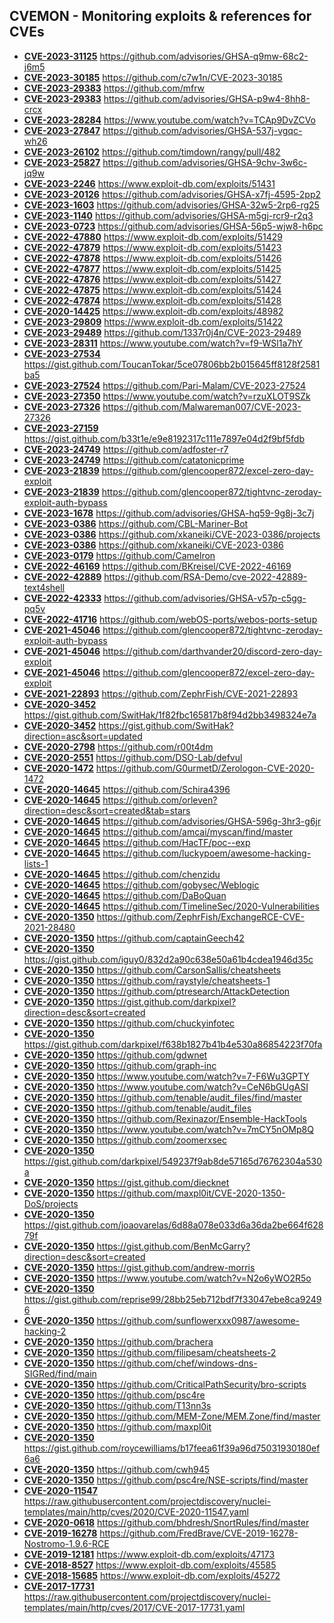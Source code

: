 ## CVEMON - Monitoring exploits & references for CVEs
- **[CVE-2023-31125](https://in.scanfactory.io/cvemon/CVE-2023-31125.html)** https://github.com/advisories/GHSA-q9mw-68c2-j6m5
- **[CVE-2023-30185](https://in.scanfactory.io/cvemon/CVE-2023-30185.html)** https://github.com/c7w1n/CVE-2023-30185
- **[CVE-2023-29383](https://in.scanfactory.io/cvemon/CVE-2023-29383.html)** https://github.com/mfrw
- **[CVE-2023-29383](https://in.scanfactory.io/cvemon/CVE-2023-29383.html)** https://github.com/advisories/GHSA-p9w4-8hh8-crcx
- **[CVE-2023-28284](https://in.scanfactory.io/cvemon/CVE-2023-28284.html)** https://www.youtube.com/watch?v=TCAp9DvZCVo
- **[CVE-2023-27847](https://in.scanfactory.io/cvemon/CVE-2023-27847.html)** https://github.com/advisories/GHSA-537j-vgqc-wh26
- **[CVE-2023-26102](https://in.scanfactory.io/cvemon/CVE-2023-26102.html)** https://github.com/timdown/rangy/pull/482
- **[CVE-2023-25827](https://in.scanfactory.io/cvemon/CVE-2023-25827.html)** https://github.com/advisories/GHSA-9chv-3w6c-jq9w
- **[CVE-2023-2246](https://in.scanfactory.io/cvemon/CVE-2023-2246.html)** https://www.exploit-db.com/exploits/51431
- **[CVE-2023-20126](https://in.scanfactory.io/cvemon/CVE-2023-20126.html)** https://github.com/advisories/GHSA-x7fj-4595-2pp2
- **[CVE-2023-1603](https://in.scanfactory.io/cvemon/CVE-2023-1603.html)** https://github.com/advisories/GHSA-32w5-2rp6-rg25
- **[CVE-2023-1140](https://in.scanfactory.io/cvemon/CVE-2023-1140.html)** https://github.com/advisories/GHSA-m5gj-rcr9-r2q3
- **[CVE-2023-0723](https://in.scanfactory.io/cvemon/CVE-2023-0723.html)** https://github.com/advisories/GHSA-56p5-wjw8-h6pc
- **[CVE-2022-47880](https://in.scanfactory.io/cvemon/CVE-2022-47880.html)** https://www.exploit-db.com/exploits/51429
- **[CVE-2022-47879](https://in.scanfactory.io/cvemon/CVE-2022-47879.html)** https://www.exploit-db.com/exploits/51423
- **[CVE-2022-47878](https://in.scanfactory.io/cvemon/CVE-2022-47878.html)** https://www.exploit-db.com/exploits/51426
- **[CVE-2022-47877](https://in.scanfactory.io/cvemon/CVE-2022-47877.html)** https://www.exploit-db.com/exploits/51425
- **[CVE-2022-47876](https://in.scanfactory.io/cvemon/CVE-2022-47876.html)** https://www.exploit-db.com/exploits/51427
- **[CVE-2022-47875](https://in.scanfactory.io/cvemon/CVE-2022-47875.html)** https://www.exploit-db.com/exploits/51424
- **[CVE-2022-47874](https://in.scanfactory.io/cvemon/CVE-2022-47874.html)** https://www.exploit-db.com/exploits/51428
- **[CVE-2020-14425](https://in.scanfactory.io/cvemon/CVE-2020-14425.html)** https://www.exploit-db.com/exploits/48982
- **[CVE-2023-29809](https://in.scanfactory.io/cvemon/CVE-2023-29809.html)** https://www.exploit-db.com/exploits/51422
- **[CVE-2023-29489](https://in.scanfactory.io/cvemon/CVE-2023-29489.html)** https://github.com/1337r0j4n/CVE-2023-29489
- **[CVE-2023-28311](https://in.scanfactory.io/cvemon/CVE-2023-28311.html)** https://www.youtube.com/watch?v=f9-WSl1a7hY
- **[CVE-2023-27534](https://in.scanfactory.io/cvemon/CVE-2023-27534.html)** https://gist.github.com/ToucanTokar/5ce07806bb2b015645ff8128f2581ba5
- **[CVE-2023-27524](https://in.scanfactory.io/cvemon/CVE-2023-27524.html)** https://github.com/Pari-Malam/CVE-2023-27524
- **[CVE-2023-27350](https://in.scanfactory.io/cvemon/CVE-2023-27350.html)** https://www.youtube.com/watch?v=rzuXLOT9SZk
- **[CVE-2023-27326](https://in.scanfactory.io/cvemon/CVE-2023-27326.html)** https://github.com/Malwareman007/CVE-2023-27326
- **[CVE-2023-27159](https://in.scanfactory.io/cvemon/CVE-2023-27159.html)** https://gist.github.com/b33t1e/e9e8192317c111e7897e04d2f9bf5fdb
- **[CVE-2023-24749](https://in.scanfactory.io/cvemon/CVE-2023-24749.html)** https://github.com/adfoster-r7
- **[CVE-2023-24749](https://in.scanfactory.io/cvemon/CVE-2023-24749.html)** https://github.com/catatonicprime
- **[CVE-2023-21839](https://in.scanfactory.io/cvemon/CVE-2023-21839.html)** https://github.com/glencooper872/excel-zero-day-exploit
- **[CVE-2023-21839](https://in.scanfactory.io/cvemon/CVE-2023-21839.html)** https://github.com/glencooper872/tightvnc-zeroday-exploit-auth-bypass
- **[CVE-2023-1678](https://in.scanfactory.io/cvemon/CVE-2023-1678.html)** https://github.com/advisories/GHSA-hq59-9g8j-3c7j
- **[CVE-2023-0386](https://in.scanfactory.io/cvemon/CVE-2023-0386.html)** https://github.com/CBL-Mariner-Bot
- **[CVE-2023-0386](https://in.scanfactory.io/cvemon/CVE-2023-0386.html)** https://github.com/xkaneiki/CVE-2023-0386/projects
- **[CVE-2023-0386](https://in.scanfactory.io/cvemon/CVE-2023-0386.html)** https://github.com/xkaneiki/CVE-2023-0386
- **[CVE-2023-0179](https://in.scanfactory.io/cvemon/CVE-2023-0179.html)** https://github.com/Camelron
- **[CVE-2022-46169](https://in.scanfactory.io/cvemon/CVE-2022-46169.html)** https://github.com/BKreisel/CVE-2022-46169
- **[CVE-2022-42889](https://in.scanfactory.io/cvemon/CVE-2022-42889.html)** https://github.com/RSA-Demo/cve-2022-42889-text4shell
- **[CVE-2022-42333](https://in.scanfactory.io/cvemon/CVE-2022-42333.html)** https://github.com/advisories/GHSA-v57p-c5gg-pq5v
- **[CVE-2022-41716](https://in.scanfactory.io/cvemon/CVE-2022-41716.html)** https://github.com/webOS-ports/webos-ports-setup
- **[CVE-2021-45046](https://in.scanfactory.io/cvemon/CVE-2021-45046.html)** https://github.com/glencooper872/tightvnc-zeroday-exploit-auth-bypass
- **[CVE-2021-45046](https://in.scanfactory.io/cvemon/CVE-2021-45046.html)** https://github.com/darthvander20/discord-zero-day-exploit
- **[CVE-2021-45046](https://in.scanfactory.io/cvemon/CVE-2021-45046.html)** https://github.com/glencooper872/excel-zero-day-exploit
- **[CVE-2021-22893](https://in.scanfactory.io/cvemon/CVE-2021-22893.html)** https://github.com/ZephrFish/CVE-2021-22893
- **[CVE-2020-3452](https://in.scanfactory.io/cvemon/CVE-2020-3452.html)** https://gist.github.com/SwitHak/1f82fbc165817b8f94d2bb3498324e7a
- **[CVE-2020-3452](https://in.scanfactory.io/cvemon/CVE-2020-3452.html)** https://gist.github.com/SwitHak?direction=asc&sort=updated
- **[CVE-2020-2798](https://in.scanfactory.io/cvemon/CVE-2020-2798.html)** https://github.com/r00t4dm
- **[CVE-2020-2551](https://in.scanfactory.io/cvemon/CVE-2020-2551.html)** https://github.com/DSO-Lab/defvul
- **[CVE-2020-1472](https://in.scanfactory.io/cvemon/CVE-2020-1472.html)** https://github.com/G0urmetD/Zerologon-CVE-2020-1472
- **[CVE-2020-14645](https://in.scanfactory.io/cvemon/CVE-2020-14645.html)** https://github.com/Schira4396
- **[CVE-2020-14645](https://in.scanfactory.io/cvemon/CVE-2020-14645.html)** https://github.com/orleven?direction=desc&sort=created&tab=stars
- **[CVE-2020-14645](https://in.scanfactory.io/cvemon/CVE-2020-14645.html)** https://github.com/advisories/GHSA-596g-3hr3-g6jr
- **[CVE-2020-14645](https://in.scanfactory.io/cvemon/CVE-2020-14645.html)** https://github.com/amcai/myscan/find/master
- **[CVE-2020-14645](https://in.scanfactory.io/cvemon/CVE-2020-14645.html)** https://github.com/HacTF/poc--exp
- **[CVE-2020-14645](https://in.scanfactory.io/cvemon/CVE-2020-14645.html)** https://github.com/luckypoem/awesome-hacking-lists-1
- **[CVE-2020-14645](https://in.scanfactory.io/cvemon/CVE-2020-14645.html)** https://github.com/chenzidu
- **[CVE-2020-14645](https://in.scanfactory.io/cvemon/CVE-2020-14645.html)** https://github.com/gobysec/Weblogic
- **[CVE-2020-14645](https://in.scanfactory.io/cvemon/CVE-2020-14645.html)** https://github.com/DaBoQuan
- **[CVE-2020-14645](https://in.scanfactory.io/cvemon/CVE-2020-14645.html)** https://github.com/TimelineSec/2020-Vulnerabilities
- **[CVE-2020-1350](https://in.scanfactory.io/cvemon/CVE-2020-1350.html)** https://github.com/ZephrFish/ExchangeRCE-CVE-2021-28480
- **[CVE-2020-1350](https://in.scanfactory.io/cvemon/CVE-2020-1350.html)** https://github.com/captainGeech42
- **[CVE-2020-1350](https://in.scanfactory.io/cvemon/CVE-2020-1350.html)** https://gist.github.com/iguy0/832d2a90c638e50a61b4cdea1946d35c
- **[CVE-2020-1350](https://in.scanfactory.io/cvemon/CVE-2020-1350.html)** https://github.com/CarsonSallis/cheatsheets
- **[CVE-2020-1350](https://in.scanfactory.io/cvemon/CVE-2020-1350.html)** https://github.com/raystyle/cheatsheets-1
- **[CVE-2020-1350](https://in.scanfactory.io/cvemon/CVE-2020-1350.html)** https://github.com/ptresearch/AttackDetection
- **[CVE-2020-1350](https://in.scanfactory.io/cvemon/CVE-2020-1350.html)** https://gist.github.com/darkpixel?direction=desc&sort=created
- **[CVE-2020-1350](https://in.scanfactory.io/cvemon/CVE-2020-1350.html)** https://github.com/chuckyinfotec
- **[CVE-2020-1350](https://in.scanfactory.io/cvemon/CVE-2020-1350.html)** https://gist.github.com/darkpixel/f638b1827b41b4e530a86854223f70fa
- **[CVE-2020-1350](https://in.scanfactory.io/cvemon/CVE-2020-1350.html)** https://github.com/gdwnet
- **[CVE-2020-1350](https://in.scanfactory.io/cvemon/CVE-2020-1350.html)** https://github.com/graph-inc
- **[CVE-2020-1350](https://in.scanfactory.io/cvemon/CVE-2020-1350.html)** https://www.youtube.com/watch?v=7-F6Wu3GPTY
- **[CVE-2020-1350](https://in.scanfactory.io/cvemon/CVE-2020-1350.html)** https://www.youtube.com/watch?v=CeN6bGUgASI
- **[CVE-2020-1350](https://in.scanfactory.io/cvemon/CVE-2020-1350.html)** https://github.com/tenable/audit_files/find/master
- **[CVE-2020-1350](https://in.scanfactory.io/cvemon/CVE-2020-1350.html)** https://github.com/tenable/audit_files
- **[CVE-2020-1350](https://in.scanfactory.io/cvemon/CVE-2020-1350.html)** https://github.com/Rexinazor/Ensemble-HackTools
- **[CVE-2020-1350](https://in.scanfactory.io/cvemon/CVE-2020-1350.html)** https://www.youtube.com/watch?v=7mCY5nOMp8Q
- **[CVE-2020-1350](https://in.scanfactory.io/cvemon/CVE-2020-1350.html)** https://github.com/zoomerxsec
- **[CVE-2020-1350](https://in.scanfactory.io/cvemon/CVE-2020-1350.html)** https://gist.github.com/darkpixel/549237f9ab8de57165d76762304a530a
- **[CVE-2020-1350](https://in.scanfactory.io/cvemon/CVE-2020-1350.html)** https://gist.github.com/diecknet
- **[CVE-2020-1350](https://in.scanfactory.io/cvemon/CVE-2020-1350.html)** https://github.com/maxpl0it/CVE-2020-1350-DoS/projects
- **[CVE-2020-1350](https://in.scanfactory.io/cvemon/CVE-2020-1350.html)** https://gist.github.com/joaovarelas/6d88a078e033d6a36da2be664f62879f
- **[CVE-2020-1350](https://in.scanfactory.io/cvemon/CVE-2020-1350.html)** https://gist.github.com/BenMcGarry?direction=desc&sort=created
- **[CVE-2020-1350](https://in.scanfactory.io/cvemon/CVE-2020-1350.html)** https://gist.github.com/andrew-morris
- **[CVE-2020-1350](https://in.scanfactory.io/cvemon/CVE-2020-1350.html)** https://www.youtube.com/watch?v=N2o6yWO2R5o
- **[CVE-2020-1350](https://in.scanfactory.io/cvemon/CVE-2020-1350.html)** https://gist.github.com/reprise99/28bb25eb712bdf7f33047ebe8ca92496
- **[CVE-2020-1350](https://in.scanfactory.io/cvemon/CVE-2020-1350.html)** https://github.com/sunflowerxxx0987/awesome-hacking-2
- **[CVE-2020-1350](https://in.scanfactory.io/cvemon/CVE-2020-1350.html)** https://github.com/brachera
- **[CVE-2020-1350](https://in.scanfactory.io/cvemon/CVE-2020-1350.html)** https://github.com/filipesam/cheatsheets-2
- **[CVE-2020-1350](https://in.scanfactory.io/cvemon/CVE-2020-1350.html)** https://github.com/chef/windows-dns-SIGRed/find/main
- **[CVE-2020-1350](https://in.scanfactory.io/cvemon/CVE-2020-1350.html)** https://github.com/CriticalPathSecurity/bro-scripts
- **[CVE-2020-1350](https://in.scanfactory.io/cvemon/CVE-2020-1350.html)** https://github.com/psc4re
- **[CVE-2020-1350](https://in.scanfactory.io/cvemon/CVE-2020-1350.html)** https://github.com/T13nn3s
- **[CVE-2020-1350](https://in.scanfactory.io/cvemon/CVE-2020-1350.html)** https://github.com/MEM-Zone/MEM.Zone/find/master
- **[CVE-2020-1350](https://in.scanfactory.io/cvemon/CVE-2020-1350.html)** https://github.com/maxpl0it
- **[CVE-2020-1350](https://in.scanfactory.io/cvemon/CVE-2020-1350.html)** https://gist.github.com/roycewilliams/b17feea61f39a96d75031930180ef6a6
- **[CVE-2020-1350](https://in.scanfactory.io/cvemon/CVE-2020-1350.html)** https://github.com/cwh945
- **[CVE-2020-1350](https://in.scanfactory.io/cvemon/CVE-2020-1350.html)** https://github.com/psc4re/NSE-scripts/find/master
- **[CVE-2020-11547](https://in.scanfactory.io/cvemon/CVE-2020-11547.html)** https://raw.githubusercontent.com/projectdiscovery/nuclei-templates/main/http/cves/2020/CVE-2020-11547.yaml
- **[CVE-2020-0618](https://in.scanfactory.io/cvemon/CVE-2020-0618.html)** https://github.com/bhdresh/SnortRules/find/master
- **[CVE-2019-16278](https://in.scanfactory.io/cvemon/CVE-2019-16278.html)** https://github.com/FredBrave/CVE-2019-16278-Nostromo-1.9.6-RCE
- **[CVE-2019-12181](https://in.scanfactory.io/cvemon/CVE-2019-12181.html)** https://www.exploit-db.com/exploits/47173
- **[CVE-2018-8527](https://in.scanfactory.io/cvemon/CVE-2018-8527.html)** https://www.exploit-db.com/exploits/45585
- **[CVE-2018-15685](https://in.scanfactory.io/cvemon/CVE-2018-15685.html)** https://www.exploit-db.com/exploits/45272
- **[CVE-2017-17731](https://in.scanfactory.io/cvemon/CVE-2017-17731.html)** https://raw.githubusercontent.com/projectdiscovery/nuclei-templates/main/http/cves/2017/CVE-2017-17731.yaml

